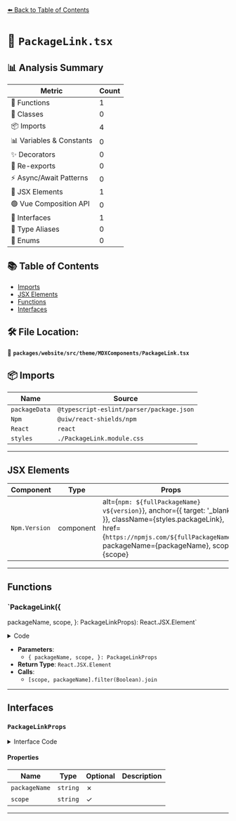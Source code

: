 [⬅️ Back to Table of Contents](../../../../../index.md)

# 📄 `PackageLink.tsx`

## 📊 Analysis Summary

| Metric | Count |
|--------|-------|
| 🔧 Functions | 1 |
| 🧱 Classes | 0 |
| 📦 Imports | 4 |
| 📊 Variables & Constants | 0 |
| ✨ Decorators | 0 |
| 🔄 Re-exports | 0 |
| ⚡ Async/Await Patterns | 0 |
| 💠 JSX Elements | 1 |
| 🟢 Vue Composition API | 0 |
| 📐 Interfaces | 1 |
| 📑 Type Aliases | 0 |
| 🎯 Enums | 0 |

## 📚 Table of Contents

- [Imports](#imports)
- [JSX Elements](#jsx-elements)
- [Functions](#functions)
- [Interfaces](#interfaces)

## 🛠️ File Location:
📂 **`packages/website/src/theme/MDXComponents/PackageLink.tsx`**

## 📦 Imports

| Name | Source |
|------|--------|
| `packageData` | `@typescript-eslint/parser/package.json` |
| `Npm` | `@uiw/react-shields/npm` |
| `React` | `react` |
| `styles` | `./PackageLink.module.css` |


---

## JSX Elements

| Component | Type | Props | Children |
|-----------|------|-------|----------|
| `Npm.Version` | component | alt={`npm: ${fullPackageName} v${version}`}, anchor={{ target: '_blank' }}, className={styles.packageLink}, href={`https://npmjs.com/${fullPackageName}`}, packageName={packageName}, scope={scope} | *none* |


---

## Functions

### `PackageLink({
  packageName,
  scope,
}: PackageLinkProps): React.JSX.Element`

<details><summary>Code</summary>

```ts
export function PackageLink({
  packageName,
  scope,
}: PackageLinkProps): React.JSX.Element {
  const fullPackageName = [scope, packageName].filter(Boolean).join('/');
  const { version } = packageData;

  return (
    <Npm.Version
      alt={`npm: ${fullPackageName} v${version}`}
      anchor={{ target: '_blank' }}
      className={styles.packageLink}
      href={`https://npmjs.com/${fullPackageName}`}
      packageName={packageName}
      scope={scope}
    />
  );
}
```
</details>

- **Parameters**:
  - `{
  packageName,
  scope,
}: PackageLinkProps`
- **Return Type**: `React.JSX.Element`
- **Calls**:
  - `[scope, packageName].filter(Boolean).join`

---

## Interfaces

### `PackageLinkProps`

<details><summary>Interface Code</summary>

```ts
export interface PackageLinkProps {
  packageName: string;
  scope?: string;
}
```
</details>

#### Properties

| Name | Type | Optional | Description |
|------|------|----------|-------------|
| `packageName` | `string` | ✗ |  |
| `scope` | `string` | ✓ |  |


---